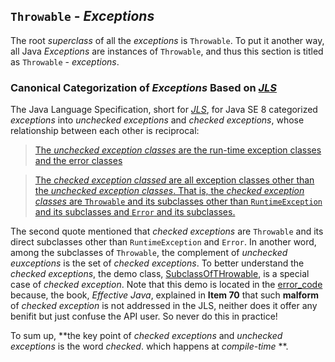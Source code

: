 ## `Throwable` - *Exceptions*
The root *superclass* of all the *exceptions* is `Throwable`. To put it another way, all Java *Exceptions* are instances of `Throwable`, and thus this section is titled as `Throwable` - *exceptions*.

### Canonical Categorization of *Exceptions* Based on [*JLS*](https://docs.oracle.com/javase/specs/jls/se8/html/)
The Java Language Specification, short for [*JLS*](https://docs.oracle.com/javase/specs/jls/se8/html/), for Java SE 8 categorized *exceptions* into *unchecked exceptions* and *checked exceptions*, whose relationship between each other is reciprocal:

> [The *unchecked exception classes* are the run-time exception classes and the error classes](https://docs.oracle.com/javase/specs/jls/se8/html/jls-11.html#jls-11.1)

> [The *checked exception classed* are all exception classes other than the *unchecked exception classes*. That is, the *checked exception classes* are `Throwable` and its subclasses other than `RuntimeException` and its subclasses and `Error` and its subclasses.](https://docs.oracle.com/javase/specs/jls/se8/html/jls-11.html#jls-11.1)

The second quote mentioned that *checked exceptions* are `Throwable` and its direct subclasses other than `RuntimeException` and `Error`. In another word, among the subclasses of `Throwable`, the complement of *unchecked euxceptions* is the set of *checked exceptions*. To better understand the *checked exceptions*, the demo class, [SubclassOfTHrowable](https://github.com/rxue/java8-perusharjoitus/blob/master/error_code/src/main/java/ruixue/advanced/throwable/SubclassOfThrowable.java), is a special case of *checked exception*. Note that this demo is located in the [error_code](https://github.com/rxue/java8-perusharjoitus/tree/master/error_code) because, the book, *Effective Java*, explained in **Item 70** that such **malform** of *checked exception* is not addressed in the JLS, neither does it offer any benifit but just confuse the API user. So never do this in practice!

To sum up, **the key point of *checked exceptions* and *unchecked exceptions* is the word *checked*. which happens at *compile-time* **.

